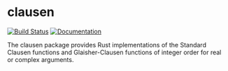 clausen
=======

[![Build Status](https://github.com/Expander/clausen.rs/workflows/test/badge.svg)](https://github.com/Expander/clausen.rs/actions)
[![Documentation](https://docs.rs/clausen/badge.svg)](https://docs.rs/clausen/)

The clausen package provides Rust implementations of the Standard
Clausen functions and Glaisher-Clausen functions of integer order for
real or complex arguments.
